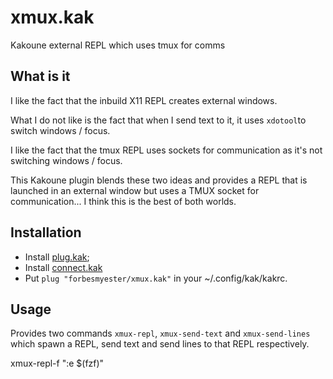 # xmux.kak

Kakoune external REPL which uses tmux for comms

## What is it

I like the fact that the inbuild X11 REPL creates external windows.

What I do not like is the fact that when I send text to it, it uses `xdotool`to switch windows / focus.

I like the fact that the tmux REPL uses sockets for communication as it's not switching windows / focus.

This Kakoune plugin blends these two ideas and provides a REPL that is launched in an external window but uses a TMUX socket for communication... I think this is the best of both worlds.

## Installation

 * Install [plug.kak](https://github.com/robertmeta/plug.kak);
 * Install [connect.kak](https://github.com/alexherbo2/connect.kak)
 * Put `plug "forbesmyester/xmux.kak"` in your ~/.config/kak/kakrc.

## Usage

Provides two commands `xmux-repl`, `xmux-send-text` and `xmux-send-lines` which spawn a REPL, send text and send lines to that REPL respectively.

xmux-repl-f ":e $(fzf)"
